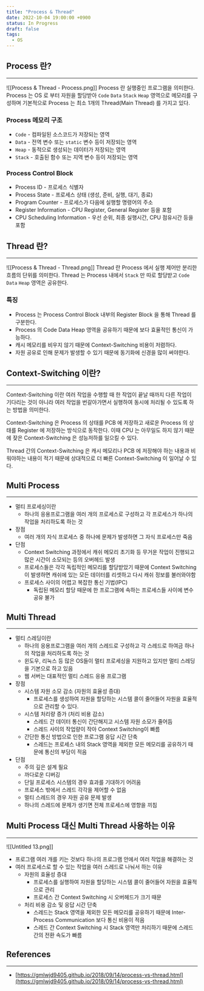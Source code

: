 ```yaml
---
title: "Process & Thread"
date: 2022-10-04 19:00:00 +0900
status: In Progress
draft: false
tags:
  - OS
---
```

## Process 란?
---
![[Process & Thread - Process.png]]
Process 란 실행중인 프로그램을 의미한다. Process 는 OS 로 부터 자원을 할당받아 `Code` `Data` `Stack` `Heap` 영역으로 메모리를 구성하며 기본적으로 Process 는 최소 1개의 Thread(Main Thread) 를 가지고 있다.

### Process 메모리 구조
- `Code` - 컴파일된 소스코드가 저장되는 영역
- `Data` - 전역 변수 또는 `static` 변수 등이 저장되는 영역
- `Heap` - 동적으로 생성되는 데이터가 저장되는 영역
- `Stack` - 호출된 함수 또는 지역 변수 등이 저장되는 영역

### Process Control Block
- Process ID - 프로세스 식별자
- Process State - 프로세스 상태 (생성, 준비, 실행, 대기, 종료)
- Program Counter - 프로세스가 다음에 실행할 명령어의 주소
- Register Information - CPU Register, General Register 등을 포함
- CPU Scheduling Information - 우선 순위, 최종 실행시간, CPU 점유시간 등을 포함

## Thread 란?
---
![[Process & Thread - Thread.png]]
Thread 란 Process 에서 실행 제어만 분리한 흐름의 단위를 의미한다. Thread 는 Process 내에서 `Stack` 만 따로 할당받고 `Code` `Data` `Heap` 영역은 공유한다.

### 특징
- Process 는 Process Control Block 내부의 Register Block 을 통해 Thread 를 구분한다.
- Process 의 Code Data Heap 영역을 공유하기 때문에 보다 효율적인 통신이 가능하다.
- 캐시 메모리를 비우지 않기 때문에 Context-Switching 비용이 저렴하다.
- 자원 공유로 인해 문제가 발생할 수 있기 때문에 동기화에 신경을 많이 써야한다.

## Context-Switching 이란?
---
Context-Switching 이란 여러 작업을 수행할 때 한 작업이 끝날 때까지 다른 작업이 기다리는 것이 아니라 여러 작업을 번갈아가면서 실행하여 동시에 처리될 수 있도록 하는 방법을 의미한다.

Context-Switching 은 Process 의 상태를 PCB 에 저장하고 새로운 Process 의 상태를 Register 에 저장하는 방식으로 동작한다. 이때 CPU 는 아무일도 하지 않기 때문에 잦은 Context-Switching 은 성능저하를 일으킬 수 있다.

Thread 간의 Context-Switching 은 캐시 메모리나 PCB 에 저장해야 하는 내용과 비워야하는 내용이 적기 때문에 상대적으로 더 빠른 Context-Switching 이 일어날 수 있다.

## Multi Process
---
- 멀티 프로세싱이란
	- 하나의 응용프로그램을 여러 개의 프로세스로 구성하고 각 프로세스가 하나의 작업을 처리하도록 하는 것
- 장점
	- 여러 개의 자식 프로세스 중 하나에 문제가 발생하면 그 자식 프로세스만 죽음
- 단점
	- Context Switching 과정에서 캐쉬 메모리 초기화 등 무거운 작업이 진행되고 많은 시간이 소모되는 등의 오버헤드 발생
	- 프로세스들은 각각 독립적인 메모리를 할당받았기 때문에 Context Switching 이 발생하면 캐쉬에 있는 모든 데이터를 리셋하고 다시 캐쉬 정보를 불러와야함
	- 프로세스 사이의 어렵고 복잡한 통신 기법(IPC)
		- 독립된 메모리 할당 때문에 한 프로그램에 속하는 프로세스들 사이에 변수 공유 불가

## Multi Thread
---
- 멀티 스레딩이란
	- 하나의 응용프로그램을 여러 개의 스레드로 구성하고 각 스레드로 하여금 하나의 작업을 처리하도록 하는 것
	- 윈도우, 리눅스 등 많은 OS들이 멀티 프로세싱을 지원하고 있지만 멀티 스레딩을 기본으로 하고 있음
	- 웹 서버는 대표적인 멀티 스레드 응용 프로그램
- 장점
	- 시스템 자원 소모 감소 (자원의 효율성 증대)
		- 프로세스를 생성하여 자원을 할당하는 시스템 콜이 줄어들어 자원을 효율적으로 관리할 수 있다.
	- 시스템 처리량 증가 (처리 비용 감소)
		- 스레드 간 데이터 통신이 간단해지고 시스템 자원 소모가 줄어듬
		- 스레드 사이의 작업량이 작아 Context Switching이 빠름
	- 간단한 통신 방법으로 인한 프로그램 응답 시간 단축
		- 스레드는 프로세스 내의 Stack 영역을 제외한 모든 메모리를 공유하기 때문에 통신의 부담이 적음
- 단점
	- 주의 깊은 설계 필요
	- 까다로운 디버깅
	- 단일 프로세스 시스템의 경우 효과를 기대하기 어려움
	- 프로세스 밖에서 스레드 각각을 제어할 수 없음
	- 멀티 스레드의 경우 자원 공유 문제 발생
	- 하나의 스레드에 문제가 생기면 전체 프로세스에 영향을 끼침

## Multi Process 대신 Multi Thread 사용하는 이유
---
![[Untitled 13.png]]
- 프로그램 여러 개를 키는 것보다 하나의 프로그램 안에서 여러 작업을 해결하는 것
- 여러 프로세스로 할 수 있는 작업을 여러 스레드로 나눠서 하는 이유
	- 자원의 효율성 증대
		- 프로세스를 실행하여 자원을 할당하는 시스템 콜이 줄어들어 자원을 효율적으로 관리
		- 프로세스 간 Context Switching 시 오버헤드가 크기 때문
	- 처리 비용 감소 및 응답 시간 단축
		- 스레드는 Stack 영역을 제외한 모든 메모리를 공유하기 때문에 Inter-Process Communication 보다 통신 비용이 적음
		- 스레드 간 Context Switching 시 Stack 영역만 처리하기 때문에 스레드 간의 전환 속도가 빠름

## References
---
- [https://gmlwjd9405.github.io/2018/09/14/process-vs-thread.html](https://gmlwjd9405.github.io/2018/09/14/process-vs-thread.html)
